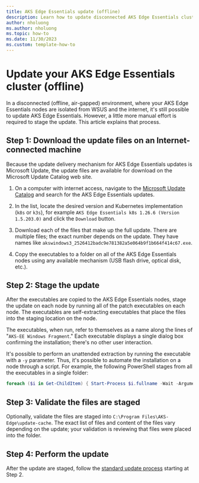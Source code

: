 ```yaml
---
title: AKS Edge Essentials update (offline)
description: Learn how to update disconnected AKS Edge Essentials clusters.
author: nholuong
ms.author: nholuong
ms.topic: how-to
ms.date: 11/30/2023
ms.custom: template-how-to
---
```


# Update your AKS Edge Essentials cluster (offline)

In a disconnected (offline, air-gapped) environment, where your AKS Edge Essentials nodes are isolated from WSUS and the internet, it's still possible to update AKS Edge Essentials. However, a little more manual effort is required to stage the update. This article explains that process.

## Step 1: Download the update files on an Internet-connected machine

Because the update delivery mechanism for AKS Edge Essentials updates is Microsoft Update, the update files are available for download on the Microsoft Update Catalog web site.

1. On a computer with internet access, navigate to the [Microsoft Update Catalog](https://www.catalog.update.microsoft.com/Search.aspx?q=aks+edge+essentials) and search for the AKS Edge Essentials updates.

1. In the list, locate the desired version and Kubernetes implementation (`k8s` or `k3s`), for example `AKS Edge Essentials k8s 1.26.6 (Version 1.5.203.0)` and click the `Download` button.

1. Download each of the files that make up the full update. There are multiple files; the exact number depends on the update. They have names like `akswindows3_2526412badc9e781382a5e064b9f1b664f414c67.exe`.

1. Copy the executables to a folder on all of the AKS Edge Essentials nodes using any available mechanism (USB flash drive, optical disk, etc.).

## Step 2: Stage the update

After the executables are copied to the AKS Edge Essentials nodes, stage the update on each node by running all of the patch executables on each node. The executables are self-extracting executables that place the files into the staging location on the node.  

The executables, when run, refer to themselves as a name along the lines of "`AKS-EE Windows Fragment`." Each executable displays a single dialog box confirming the installation; there's no other user interaction.  

It's possible to perform an unattended extraction by running the executable with a `-y` parameter. Thus, it's possible to automate the installation on a node through a script. For example, the following PowerShell stages from all the executables in a single folder:

```powershell
foreach ($i in Get-ChildItem) { Start-Process $i.fullname -Wait -ArgumentList "-y" }
```

## Step 3: Validate the files are staged

Optionally, validate the files are staged into `C:\Program Files\AKS-Edge\update-cache`. The exact list of files and content of the files vary depending on the update; your validation is reviewing that files were placed into the folder.

## Step 4: Perform the update

After the update are staged, follow the [standard update process](/azure/aks/hybrid/aks-edge-howto-update) starting at Step 2.

